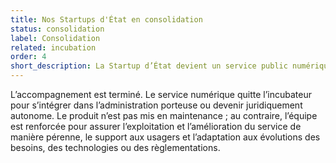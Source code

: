 ```yaml
---
title: Nos Startups d'État en consolidation
status: consolidation
label: Consolidation
related: incubation
order: 4
short_description: La Startup d’État devient un service public numérique national disponible pour tous
---
```


L’accompagnement est terminé. Le service numérique quitte l’incubateur pour s’intégrer dans l’administration porteuse ou devenir juridiquement autonome. Le produit n’est pas mis en maintenance ; au contraire, l’équipe est renforcée pour assurer l’exploitation et l’amélioration du service de manière pérenne, le support aux usagers et l’adaptation aux évolutions des besoins, des technologies ou des règlementations.
